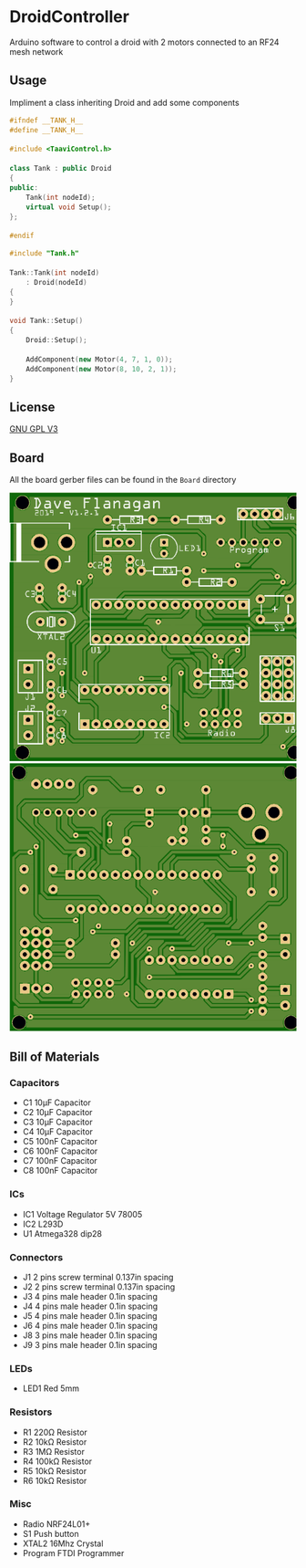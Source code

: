 # DroidController

Arduino software to control a droid with 2 motors connected to an RF24 mesh network

## Usage

Impliment a class inheriting Droid and add some components

```C++
#ifndef __TANK_H__
#define __TANK_H__

#include <TaaviControl.h>

class Tank : public Droid
{
public:
    Tank(int nodeId);
    virtual void Setup();
};

#endif
```

```C++
#include "Tank.h"

Tank::Tank(int nodeId)
    : Droid(nodeId)
{
}

void Tank::Setup()
{
    Droid::Setup();

    AddComponent(new Motor(4, 7, 1, 0));
    AddComponent(new Motor(8, 10, 2, 1));
}
```

## License
[GNU GPL V3](https://github.com/daveflanagan-fi/DroidController/blob/master/LICENSE)

## Board

All the board gerber files can be found in the `Board` directory

![Top](https://raw.githubusercontent.com/daveflanagan-fi/DroidController/master/Board/top.png)![Bottom](https://raw.githubusercontent.com/daveflanagan-fi/DroidController/master/Board/bottom.png)

## Bill of Materials

### Capacitors
- C1 10µF Capacitor
- C2 10µF Capacitor
- C3 10µF Capacitor
- C4 10µF Capacitor
- C5 100nF Capacitor
- C6 100nF Capacitor
- C7 100nF Capacitor
- C8 100nF Capacitor

### ICs
- IC1 Voltage Regulator 5V 78005
- IC2 L293D
- U1 Atmega328 dip28

### Connectors
- J1 2 pins screw terminal 0.137in spacing
- J2 2 pins screw terminal 0.137in spacing
- J3 4 pins male header 0.1in spacing
- J4 4 pins male header 0.1in spacing
- J5 4 pins male header 0.1in spacing
- J6 4 pins male header 0.1in spacing
- J8 3 pins male header 0.1in spacing
- J9 3 pins male header 0.1in spacing

### LEDs
- LED1 Red 5mm

### Resistors
- R1 220Ω Resistor
- R2 10kΩ Resistor
- R3 1MΩ Resistor
- R4 100kΩ Resistor
- R5 10kΩ Resistor
- R6 10kΩ Resistor

### Misc
- Radio NRF24L01+
- S1 Push button
- XTAL2 16Mhz Crystal
- Program FTDI Programmer
